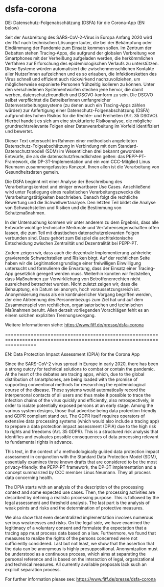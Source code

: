 # dsfa-corona
DE: Datenschutz-Folgenabschätzung (DSFA) für die Corona-App (EN below)

Seit der Ausbreitung des SARS-CoV-2-Virus in Europa Anfang 2020 wird der Ruf nach technischen Lösungen lauter, die bei der Bekämpfung oder Eindämmung der Pandemie zum Einsatz kommen sollen. Im Zentrum der Debatten stehen Tracing-Apps, die aufgrund der globalen Verbreitung von Smartphones mit der Verheißung aufgeladen werden, die herkömmlichen Verfahren zur Erforschung des epidemiologischen Verlaufs zu unterstützen. Diese Systeme würden automatisiert die zwischenmenschlichen Kontakte aller Nutzerïnnen aufzeichnen und es so erlauben, die Infektionsketten des Virus schnell und effizient auch rückwirkend nachzuvollziehen, um möglicherweise exponierte Personen frühzeitig isolieren zu können. Unter den verschiedenen Systementwürfen stechen jene hervor, die damit werben, datenschutzfreundlich und DSGVO-konform zu sein. Die DSGVO selbst verpflichtet die Betreiberïnnen umfangreicher Datenverarbeitungssysteme (zu denen auch ein Tracing-Apps zählen würden) zur Anfertigung einer Datenschutz-Folgenabschätzung (DSFA) aufgrund des hohen Risikos für die Rechte- und Freiheiten (Art. 35 DSGVO). Hierbei handelt es sich um eine strukturierte Risikoanalyse, die mögliche grundrechtsrelevante Folgen einer Datenverarbeitung im Vorfeld identifiziert und bewertet.

Dieser Text untersucht im Rahmen einer methodisch angeleiteten Datenschutz-Folgeabschätzung in Verbindung mit dem Standard-Datenschutzmodell (SDM) im Wesentlichen drei bekannt gewordene Entwürfe, die als die datenschutzfreundlichsten gelten: das PEPP-PT-Framework, die DP-3T-Implementation und ein vom CCC-Mitglied Linus Neumann zusammengefasstes Konzept. Ihnen allen ist die Verarbeitung von Gesundheitsdaten gemein.

Die DSFA beginnt mit einer Analyse der Beschreibung des Verarbeitungskontext und einiger erwartbarer Use Cases. Anschließend wird unter Festlegung eines realistischen Verarbeitungszwecks die Verarbeitungstätigkeiten beschrieben. Danach folgt die rechtliche Bewertung und die Schwellwertanalyse. Den letzten Teil bildet die Analyse von Schwachstellen und Risiken und die Bestimmung von Schutzmaßnahmen. 

In der Untersuchung kommen wir unter anderem zu dem Ergebnis, dass alle Entwürfe wichtige technische Merkmale und Verfahrenseigenschaften offen lassen, die zum Teil mit drastischen datenschutzrelevanten Folgen verbunden sind. Dazu gehört zum Beispiel die architektonische Entscheidung zwischen Zentralität und Dezentralität bei PEPP-PT. 

Zudem zeigen wir, dass auch die dezentrale Implementierung zahlreiche gravierende Schwachstellen und Risiken birgt. Auf der rechtlichen Seite haben wir die Legitimationsgrundlage einer freiwilligen Einwilligung untersucht und formulieren die Erwartung, dass der Einsatz einer Tracing-App gesetzlich geregelt werden muss. Weiterhin konnten wir feststellen, dass Maßnahmen zur Verwirklichung von Betroffenenrechten nicht ausreichend betrachtet wurden. Nicht zuletzt zeigen wir, dass die Behauptung, ein Datum sei anonym, hoch voraussetzungsreich ist. Anonymisierung muss als ein kontinuierlicher Vorgang begriffen werden, der eine Abtrennung des Personenbezugs zum Ziel hat und auf dem Zusammenspiel von rechtlichen, organisatorischen und technischen Maßnahmen beruht. Allen derzeit vorliegenden Vorschlägen fehlt es an einem solchen expliziten Trennungsvorgang.

Weitere Informationen siehe: https://www.fiff.de/presse/dsfa-corona

=======================================================================================================================

EN: Data Protection Impact Assessment (DPIA) for the Corona App        

Since the SARS-CoV-2 virus spread in Europe in early 2020, there has been a strong outcry for technical solutions to combat or contain the pandemic. At the heart of the debates are tracing apps, which, due to the global distribution of smartphones, are being loaded with the promise of supporting conventional methods for researching the epidemiological course of the disease. These systems would automatically record the interpersonal contacts of all users and thus make it possible to trace the infection chains of the virus quickly and efficiently, also retrospectively, in order to isolate potentially exposed persons at an early stage. Among the various system designs, those that advertise being data protection friendly and GDPR compliant stand out. The GDPR itself requires operators of extensive data processing systems (which would also include a tracing app) to prepare a data protection impact assessment (DPIA) due to the high risk to rights and freedoms (Art. 35 GDPR). This is a structured risk analysis that identifies and evaluates possible consequences of data processing relevant to fundamental rights in advance. 

This text, in the context of a methodologically guided data protection impact assessment in conjunction with the Standard Data Protection Model (SDM), essentially examines three known drafts that are considered to be the most privacy-friendly: the PEPP-PT framework, the DP-3T implementation and a concept summarized by CCC member Linus Neumann. They all process data concerning health.

The DPIA starts with an analysis of the description of the processing context and some expected use cases. Then, the processing activities are described by defining a realistic processing purpose. This is followed by the legal assessment and threshold analysis. The last part is the analysis of weak points and risks and the determination of protective measures.

We also show that even decentralized implementation involves numerous serious weaknesses and risks. On the legal side, we have examined the legitimacy of a voluntary consent and formulate the expectation that a tracing app must process data based on a law. Furthermore, we found that measures to realize the rights of the persons concerned were not sufficiently considered. Last but not least, we show that the assertion that the data can be anonymous is highly presuppositional. Anonymization must be understood as a continuous process, which aims at separating the personal reference and is based on the interaction of legal, organizational and technical measures. All currently available proposals lack such an explicit separation process.

For further information please see: https://www.fiff.de/presse/dsfa-corona
